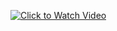 [![Click to Watch Video](https://example.com/thumbnail-image.jpg)](  https://github.com/Ravindra162/Ravindra162-IRIS_REC23_221CS162_MERN/issues/1#issue-2080583130)
